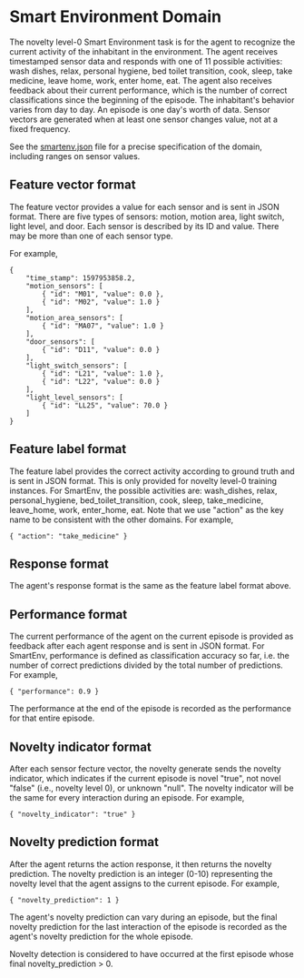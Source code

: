 # Smart Environment Domain

The novelty level-0 Smart Environment task is for the agent to recognize the
current activity of the inhabitant in the environment. The agent receives
timestamped sensor data and responds with one of 11 possible activities: wash
dishes, relax, personal hygiene, bed toilet transition, cook, sleep, take
medicine, leave home, work, enter home, eat. The agent also receives feedback
about their current performance, which is the number of correct classifications
since the beginning of the episode. The inhabitant's behavior varies from day
to day. An episode is one day's worth of data. Sensor vectors are generated
when at least one sensor changes value, not at a fixed frequency.

See the [smartenv.json](smartenv.json) file for a precise specification of the
domain, including ranges on sensor values.

## Feature vector format

The feature vector provides a value for each sensor and is sent in JSON format.
There are five types of sensors: motion, motion area, light switch, light
level, and door.  Each sensor is described by its ID and value. There may be
more than one of each sensor type.

For example,

```
{
    "time_stamp": 1597953858.2,
    "motion_sensors": [
        { "id": "M01", "value": 0.0 },
        { "id": "M02", "value": 1.0 }
    ],
    "motion_area_sensors": [
        { "id": "MA07", "value": 1.0 }
    ],
    "door_sensors": [
        { "id": "D11", "value": 0.0 }
    ],
    "light_switch_sensors": [
        { "id": "L21", "value": 1.0 },
        { "id": "L22", "value": 0.0 }
    ],
    "light_level_sensors": [
        { "id": "LL25", "value": 70.0 }
    ]
}
```

## Feature label format

The feature label provides the correct activity according to ground truth and
is sent in JSON format. This is only provided for novelty level-0 training
instances. For SmartEnv, the possible activities are: wash\_dishes, relax,
personal\_hygiene, bed\_toilet\_transition, cook, sleep, take\_medicine,
leave\_home, work, enter\_home, eat. Note that we use "action" as the key name
to be consistent with the other domains. For example,

```
{ "action": "take_medicine" }
```

## Response format

The agent's response format is the same as the feature label format above.

## Performance format

The current performance of the agent on the current episode is provided as
feedback after each agent response and is sent in JSON format. For SmartEnv,
performance is defined as classification accuracy so far, i.e. the number of
correct predictions divided by the total number of predictions. For example,

```
{ "performance": 0.9 }
```

The performance at the end of the episode is recorded as the performance for
that entire episode.

## Novelty indicator format

After each sensor fecture vector, the novelty generate sends the novelty
indicator, which indicates if the current episode is novel "true", not novel 
"false" (i.e., novelty level 0), or unknown "null". The novelty indicator will 
be the same for every interaction during an episode. For example,

```
{ "novelty_indicator": "true" }
```

## Novelty prediction format

After the agent returns the action response, it then returns the novelty
prediction. The novelty prediction is an integer (0-10) representing the
novelty level that the agent assigns to the current episode. For example,

```
{ "novelty_prediction": 1 }
```

The agent's novelty prediction can vary during an episode, but the final
novelty prediction for the last interaction of the episode is recorded as
the agent's novelty prediction for the whole episode.

Novelty detection is considered to have occurred at the first episode whose
final novelty\_prediction > 0.

